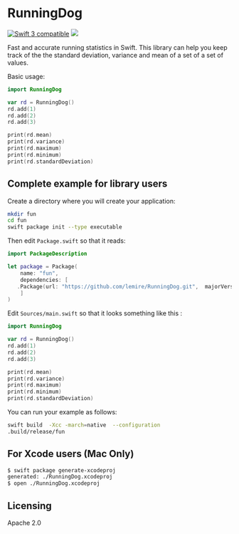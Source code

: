 # RunningDog

<a href="https://developer.apple.com/swift"><img src="https://img.shields.io/badge/Swift4-compatible-green.svg?style=flat" alt="Swift 3 compatible" /></a>
<a href="https://github.com/apple/swift-package-manager"><img src="https://img.shields.io/badge/Swift%20Package%20Manager-compatible-brightgreen.svg"/></a>

Fast and accurate running statistics in Swift. This library can help
you keep track of the the standard deviation, variance and mean of
a set of a set of values.

Basic usage:

```swift
import RunningDog

var rd = RunningDog()
rd.add(1)
rd.add(2)
rd.add(3)

print(rd.mean)
print(rd.variance)
print(rd.maximum)
print(rd.minimum)
print(rd.standardDeviation)
```


## Complete example for library users

Create a directory where you will create your application:

```bash
mkdir fun
cd fun
swift package init --type executable
```

Then edit ``Package.swift`` so that it reads:


```swift
import PackageDescription

let package = Package(
    name: "fun",
    dependencies: [
   .Package(url: "https://github.com/lemire/RunningDog.git",  majorVersion: 0)
    ]
)
```

Edit ``Sources/main.swift`` so that it looks something like this :

```swift
import RunningDog

var rd = RunningDog()
rd.add(1)
rd.add(2)
rd.add(3)

print(rd.mean)
print(rd.variance)
print(rd.maximum)
print(rd.minimum)
print(rd.standardDeviation)
```


You can run your example as follows:

```bash
swift build  -Xcc -march=native  --configuration
.build/release/fun
```

## For Xcode users (Mac Only)

```bash
$ swift package generate-xcodeproj
generated: ./RunningDog.xcodeproj
$ open ./RunningDog.xcodeproj
```

## Licensing

Apache 2.0
